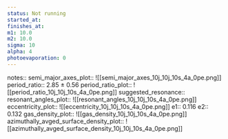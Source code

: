 ```yaml
---
status: Not running
started_at:
finishes_at:
m1: 10.0
m2: 10.0
sigma: 10
alpha: 4
photoevaporation: 0
---
```


notes::
semi_major_axes_plot:: ![[semi_major_axes_10j_10j_10s_4a_0pe.png]]
period_ratio:: 2.85 ± 0.56
period_ratio_plot:: ![[period_ratio_10j_10j_10s_4a_0pe.png]]
suggested_resonance:: 
resonant_angles_plot:: ![[resonant_angles_10j_10j_10s_4a_0pe.png]]
eccentricity_plot:: ![[eccentricity_10j_10j_10s_4a_0pe.png]]
e1:: 0.116
e2:: 0.132
gas_density_plot:: ![[gas_density_10j_10j_10s_4a_0pe.png]]
azimuthally_avged_surface_density_plot:: ![[azimuthally_avged_surface_density_10j_10j_10s_4a_0pe.png]]
